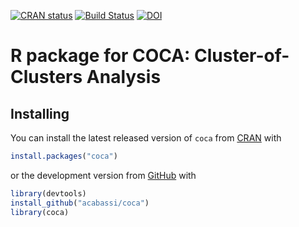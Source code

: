 [![CRAN
status](https://www.r-pkg.org/badges/version/coca)](https://CRAN.R-project.org/package=coca) [![Build Status](https://travis-ci.org/acabassi/coca.svg?branch=master)](https://travis-ci.org/acabassi/coca) [![DOI](https://zenodo.org/badge/DOI/10.5281/zenodo.3727811.svg)](https://doi.org/10.5281/zenodo.3727811)


# R package for COCA: Cluster-of-Clusters Analysis

## Installing

You can install the latest released version of `coca` from [CRAN](https://cran.r-project.org/) with
```R
install.packages("coca")
```
or the development version from [GitHub](https://github.com/) with
```R
library(devtools)
install_github("acabassi/coca")
library(coca)
```
